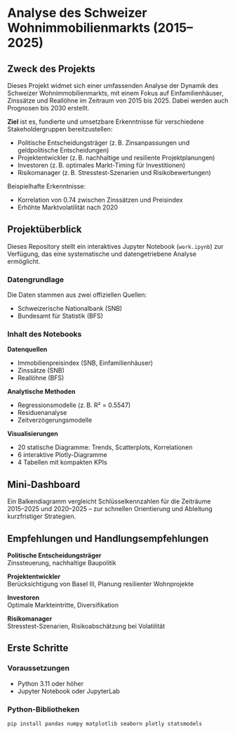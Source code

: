 # Analyse des Schweizer Wohnimmobilienmarkts (2015–2025)

## Zweck des Projekts

Dieses Projekt widmet sich einer umfassenden Analyse der Dynamik des Schweizer Wohnimmobilienmarkts, mit einem Fokus auf Einfamilienhäuser, Zinssätze und Reallöhne im Zeitraum von 2015 bis 2025. Dabei werden auch Prognosen bis 2030 erstellt.

**Ziel** ist es, fundierte und umsetzbare Erkenntnisse für verschiedene Stakeholdergruppen bereitzustellen:

- Politische Entscheidungsträger (z. B. Zinsanpassungen und geldpolitische Entscheidungen)
- Projektentwickler (z. B. nachhaltige und resiliente Projektplanungen)
- Investoren (z. B. optimales Markt-Timing für Investitionen)
- Risikomanager (z. B. Stresstest-Szenarien und Risikobewertungen)

Beispielhafte Erkenntnisse:

- Korrelation von 0.74 zwischen Zinssätzen und Preisindex
- Erhöhte Marktvolatilität nach 2020

## Projektüberblick

Dieses Repository stellt ein interaktives Jupyter Notebook (`work.ipynb`) zur Verfügung, das eine systematische und datengetriebene Analyse ermöglicht.

### Datengrundlage

Die Daten stammen aus zwei offiziellen Quellen:

- Schweizerische Nationalbank (SNB)
- Bundesamt für Statistik (BFS)

### Inhalt des Notebooks

**Datenquellen**

- Immobilienpreisindex (SNB, Einfamilienhäuser)
- Zinssätze (SNB)
- Reallöhne (BFS)

**Analytische Methoden**

- Regressionsmodelle (z. B. R² = 0.5547)
- Residuenanalyse
- Zeitverzögerungsmodelle

**Visualisierungen**

- 20 statische Diagramme: Trends, Scatterplots, Korrelationen
- 6 interaktive Plotly-Diagramme
- 4 Tabellen mit kompakten KPIs

## Mini-Dashboard

Ein Balkendiagramm vergleicht Schlüsselkennzahlen für die Zeiträume 2015–2025 und 2020–2025 – zur schnellen Orientierung und Ableitung kurzfristiger Strategien.

## Empfehlungen und Handlungsempfehlungen

**Politische Entscheidungsträger**  
Zinssteuerung, nachhaltige Baupolitik

**Projektentwickler**  
Berücksichtigung von Basel III, Planung resilienter Wohnprojekte

**Investoren**  
Optimale Markteintritte, Diversifikation

**Risikomanager**  
Stresstest-Szenarien, Risikoabschätzung bei Volatilität

## Erste Schritte

### Voraussetzungen

- Python 3.11 oder höher
- Jupyter Notebook oder JupyterLab

### Python-Bibliotheken

```bash
pip install pandas numpy matplotlib seaborn plotly statsmodels

